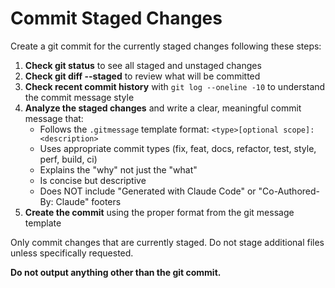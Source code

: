 # Commit Staged Changes

Create a git commit for the currently staged changes following these steps:

1. **Check git status** to see all staged and unstaged changes
2. **Check git diff --staged** to review what will be committed
3. **Check recent commit history** with `git log --oneline -10` to understand the commit message style
4. **Analyze the staged changes** and write a clear, meaningful commit message that:
   - Follows the `.gitmessage` template format: `<type>[optional scope]: <description>`
   - Uses appropriate commit types (fix, feat, docs, refactor, test, style, perf, build, ci)
   - Explains the "why" not just the "what"
   - Is concise but descriptive
   - Does NOT include "Generated with Claude Code" or "Co-Authored-By: Claude" footers
5. **Create the commit** using the proper format from the git message template

Only commit changes that are currently staged. Do not stage additional files unless specifically requested.

**Do not output anything other than the git commit.**

